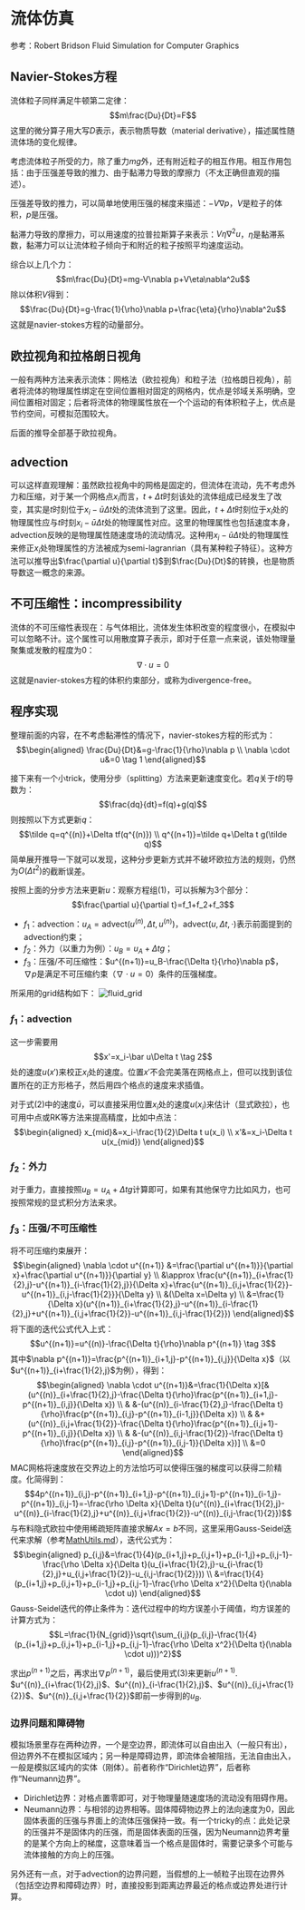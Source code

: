 # 流体仿真
参考：Robert Bridson Fluid Simulation for Computer Graphics

## Navier-Stokes方程
流体粒子同样满足牛顿第二定律：
$$m\frac{Du}{Dt}=F$$
这里的微分算子用大写$D$表示，表示物质导数（material derivative），描述属性随流体场的变化规律。

考虑流体粒子所受的力，除了重力$mg$外，还有附近粒子的相互作用。相互作用包括：由于压强差导致的推力、由于黏滞力导致的摩擦力（不太正确但直观的描述）。

压强差导致的推力，可以简单地使用压强的梯度来描述：$-V\nabla p$，$V$是粒子的体积，$p$是压强。

黏滞力导致的摩擦力，可以用速度的拉普拉斯算子来表示：$V\eta \nabla^2u$，$\eta$是黏滞系数，黏滞力可以让流体粒子倾向于和附近的粒子按照平均速度运动。

综合以上几个力：
$$m\frac{Du}{Dt}=mg-V\nabla p+V\eta\nabla^2u$$
除以体积$V$得到：
$$\frac{Du}{Dt}=g-\frac{1}{\rho}\nabla p+\frac{\eta}{\rho}\nabla^2u$$
这就是navier-stokes方程的动量部分。

## 欧拉视角和拉格朗日视角
一般有两种方法来表示流体：网格法（欧拉视角）和粒子法（拉格朗日视角），前者将流体的物理属性绑定在空间位置相对固定的网格内，优点是邻域关系明确，空间位置相对固定；后者将流体的物理属性放在一个个运动的有体积粒子上，优点是节约空间，可模拟范围较大。

后面的推导全部基于欧拉视角。

## advection
可以这样直观理解：虽然欧拉视角中的网格是固定的，但流体在流动，先不考虑外力和压缩，对于某一个网格点$x_i$而言，$t+\Delta t$时刻该处的流体组成已经发生了改变，其实是$t$时刻位于$x_i-\bar u\Delta t$处的流体流到了这里。因此，$t+\Delta t$时刻位于$x_i$处的物理属性应与$t$时刻$x_i-\bar u\Delta t$处的物理属性对应。这里的物理属性也包括速度本身，advection反映的是物理属性随速度场的流动情况。这种用$x_i-\bar u\Delta t$处的物理属性来修正$x_i$处物理属性的方法被成为semi-lagranrian（具有某种粒子特征）。这种方法可以推导出$\frac{\partial u}{\partial t}$到$\frac{Du}{Dt}$的转换，也是物质导数这一概念的来源。

## 不可压缩性：incompressibility
流体的不可压缩性表现在：与气体相比，流体发生体积改变的程度很小，在模拟中可以忽略不计。这个属性可以用散度算子表示，即对于任意一点来说，该处物理量聚集或发散的程度为0：
$$\nabla \cdot u=0$$
这就是navier-stokes方程的体积约束部分，或称为divergence-free。

## 程序实现
整理前面的内容，在不考虑黏滞性的情况下，navier-stokes方程的形式为：
$$\begin{aligned}
\frac{Du}{Dt}&=g-\frac{1}{\rho}\nabla p \\ 
\nabla \cdot u&=0 
\tag 1
\end{aligned}$$

接下来有一个小trick，使用分步（splitting）方法来更新速度变化。若$q$关于$t$的导数为：
$$\frac{dq}{dt}=f(q)+g(q)$$
则按照以下方式更新$q$：
$$\tilde q=q^{(n)}+\Delta tf(q^{(n)}) \\ q^{(n+1)}=\tilde q+\Delta t g(\tilde q)$$
简单展开推导一下就可以发现，这种分步更新方式并不破坏欧拉方法的规则，仍然为$O(\Delta t^2)$的截断误差。

按照上面的分步方法来更新$u$：观察方程组(1)，可以拆解为3个部分：
$$\frac{\partial u}{\partial t}=f_1+f_2+f_3$$
- $f_1$：advection：$u_A=\text{advect}(u^{(n)},\Delta t,u^{(n)})$，$\text{advect}(u,\Delta t,\cdot)$表示前面提到的advection约束；
- $f_2$：外力（以重力为例）：$u_B=u_A+\Delta tg$；
- $f_3$：压强/不可压缩性：$u^{(n+1)}=u_B-\frac{\Delta t}{\rho}\nabla p$，$\nabla p$是满足不可压缩约束（$\nabla \cdot u=0$）条件的压强梯度。

所采用的grid结构如下：
![fluid_grid](./blobs/fluid_grid.png)

### $f_1$：advection

这一步需要用
$$x'=x_i-\bar u\Delta t \tag 2$$
处的速度$u(x')$来校正$x_i$处的速度。位置$x'$不会完美落在网格点上，但可以找到该位置所在的正方形格子，然后用四个格点的速度来求插值。

对于式(2)中的速度$\bar u$，可以直接采用位置$x_i$处的速度$u(x_i)$来估计（显式欧拉），也可用中点或RK等方法来提高精度，比如中点法：
$$\begin{aligned}
x_{mid}&=x_i-\frac{1}{2}\Delta t u(x_i) \\
x'&=x_i-\Delta t u(x_{mid})
\end{aligned}$$

### $f_2$：外力
对于重力，直接按照$u_B=u_A+\Delta tg$计算即可，如果有其他保守力比如风力，也可按照常规的显式积分方法来求。

### $f_3$：压强/不可压缩性
将不可压缩约束展开：
$$\begin{aligned}
\nabla \cdot u^{(n+1)} &=\frac{\partial u^{(n+1)}}{\partial x}+\frac{\partial u^{(n+1)}}{\partial y} \\
&\approx \frac{u^{(n+1)}_{i+\frac{1}{2},j}-u^{(n+1)}_{i-\frac{1}{2},j}}{\Delta x}+\frac{u^{(n+1)}_{i,j+\frac{1}{2}}-u^{(n+1)}_{i,j-\frac{1}{2}}}{\Delta y} \\
&(\Delta x=\Delta y) \\
&=\frac{1}{\Delta x}(u^{(n+1)}_{i+\frac{1}{2},j}-u^{(n+1)}_{i-\frac{1}{2},j}+u^{(n+1)}_{i,j+\frac{1}{2}}-u^{(n+1)}_{i,j-\frac{1}{2}})
\end{aligned}$$
将下面的迭代公式代入上式：
$$u^{(n+1)}=u^{(n)}-\frac{\Delta t}{\rho}\nabla p^{(n+1)} \tag 3$$
其中$\nabla p^{(n+1)}=\frac{p^{(n+1)}_{i+1,j}-p^{(n+1)}_{i,j}}{\Delta x}$（以$u^{(n+1)}_{i+\frac{1}{2},j}$为例），得到：
$$\begin{aligned}
\nabla \cdot u^{(n+1)}&=\frac{1}{\Delta x}[&(u^{(n)}_{i+\frac{1}{2},j}-\frac{\Delta t}{\rho}\frac{p^{(n+1)}_{i+1,j}-p^{(n+1)}_{i,j}}{\Delta x}) \\
& &-(u^{(n)}_{i-\frac{1}{2},j}-\frac{\Delta t}{\rho}\frac{p^{(n+1)}_{i,j}-p^{(n+1)}_{i-1,j}}{\Delta x}) \\
& &+(u^{(n)}_{i,j+\frac{1}{2}}-\frac{\Delta t}{\rho}\frac{p^{(n+1)}_{i,j+1}-p^{(n+1)}_{i,j}}{\Delta x}) \\
& &-(u^{(n)}_{i,j-\frac{1}{2}}-\frac{\Delta t}{\rho}\frac{p^{(n+1)}_{i,j}-p^{(n+1)}_{i,j-1}}{\Delta x})] \\
&=0
\end{aligned}$$
MAC网格将速度放在交界边上的方法恰巧可以使得压强的梯度可以获得二阶精度。化简得到：
$$4p^{(n+1)}_{i,j}-p^{(n+1)}_{i+1,j}-p^{(n+1)}_{i,j+1}-p^{(n+1)}_{i-1,j}-p^{(n+1)}_{i,j-1}=-\frac{\rho \Delta x}{\Delta t}(u^{(n)}_{i+\frac{1}{2},j}-u^{(n)}_{i-\frac{1}{2},j}+u^{(n)}_{i,j+\frac{1}{2}}-u^{(n)}_{i,j-\frac{1}{2}})$$
与布料隐式欧拉中使用稀疏矩阵直接求解$Ax=b$不同，这里采用Gauss-Seidel迭代来求解（参考[MathUtils.md](./MathUtils.md)），迭代公式为：
$$\begin{aligned}
p_{i,j}&=\frac{1}{4}(p_{i+1,j}+p_{i,j+1}+p_{i-1,j}+p_{i,j-1}-\frac{\rho \Delta x}{\Delta t}(u_{i+\frac{1}{2},j}-u_{i-\frac{1}{2},j}+u_{i,j+\frac{1}{2}}-u_{i,j-\frac{1}{2}})) \\
&=\frac{1}{4}(p_{i+1,j}+p_{i,j+1}+p_{i-1,j}+p_{i,j-1}-\frac{\rho \Delta x^2}{\Delta t}(\nabla \cdot u))
\end{aligned}$$
Gauss-Seidel迭代的停止条件为：迭代过程中的均方误差小于阈值，均方误差的计算方式为：
$$L=\frac{1}{N_{grid}}\sqrt{\sum_{i,j}(p_{i,j}-\frac{1}{4}(p_{i+1,j}+p_{i,j+1}+p_{i-1,j}+p_{i,j-1}-\frac{\rho \Delta x^2}{\Delta t}(\nabla \cdot u)))^2}$$

求出$p^{(n+1)}$之后，再求出$\nabla p^{(n+1)}$，最后使用式(3)来更新$u^{(n+1)}$. $u^{(n)}_{i+\frac{1}{2},j}$、$u^{(n)}_{i-\frac{1}{2},j}$、$u^{(n)}_{i,j+\frac{1}{2}}$、$u^{(n)}_{i,j+\frac{1}{2}}$即前一步得到的$u_B$.

### 边界问题和障碍物
模拟场景里存在两种边界，一个是空边界，即流体可以自由出入（一般只有出），但边界外不在模拟区域内；另一种是障碍边界，即流体会被阻挡，无法自由出入，一般是模拟区域内的实体（刚体）。前者称作“Dirichlet边界”，后者称作“Neumann边界”。

- Dirichlet边界：对格点置零即可，对于物理量随速度场的流动没有阻碍作用。
- Neumann边界：与相邻的边界相等。固体障碍物边界上的法向速度为0，因此固体表面的压强与界面上的流体压强保持一致。有一个tricky的点：此处记录的压强并不是固体内的压强，而是固体表面的压强，因为Neumann边界考量的是某个方向上的梯度，这意味着当一个格点是固体时，需要记录多个可能与流体接触的方向上的压强。

另外还有一点，对于advection的边界问题，当假想的上一帧粒子出现在边界外（包括空边界和障碍边界）时，直接投影到距离边界最近的格点或边界处进行计算。